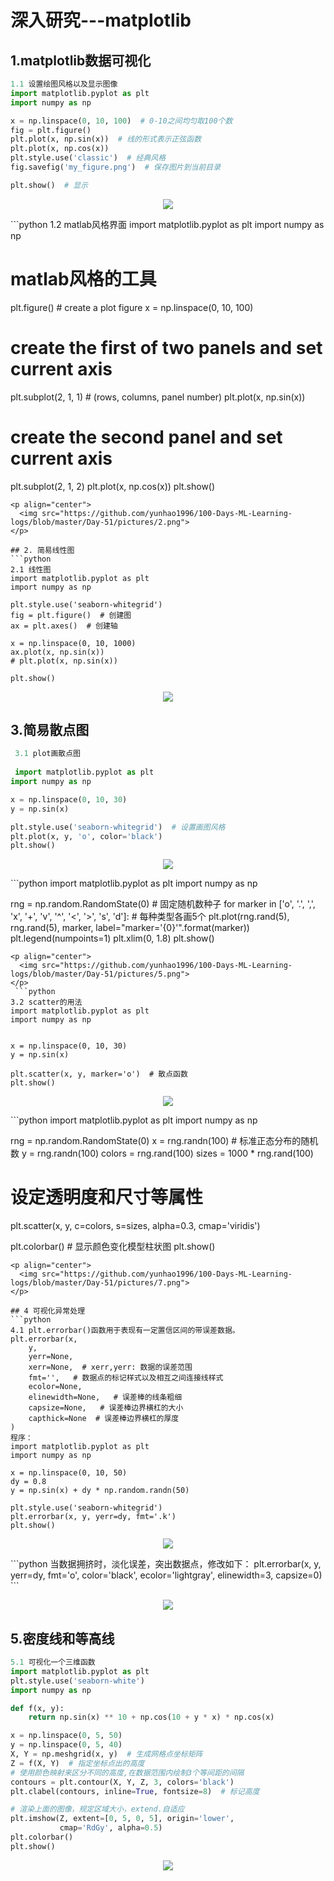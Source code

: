 # 深入研究---matplotlib

## 1.matplotlib数据可视化

```python
1.1 设置绘图风格以及显示图像
import matplotlib.pyplot as plt
import numpy as np

x = np.linspace(0, 10, 100)  # 0-10之间均匀取100个数
fig = plt.figure()
plt.plot(x, np.sin(x))  # 线的形式表示正弦函数
plt.plot(x, np.cos(x))
plt.style.use('classic')  # 经典风格
fig.savefig('my_figure.png')  # 保存图片到当前目录

plt.show()  # 显示
```
<p align="center">
  <img src="https://github.com/yunhao1996/100-Days-ML-Learning-logs/blob/master/Day-51/pictures/1.png">
</p>
```python
1.2 matlab风格界面
import matplotlib.pyplot as plt
import numpy as np

# matlab风格的工具
plt.figure()  # create a plot figure
x = np.linspace(0, 10, 100)
# create the first of two panels and set current axis
plt.subplot(2, 1, 1) # (rows, columns, panel number)
plt.plot(x, np.sin(x))

# create the second panel and set current axis
plt.subplot(2, 1, 2)
plt.plot(x, np.cos(x))
plt.show()
```
<p align="center">
  <img src="https://github.com/yunhao1996/100-Days-ML-Learning-logs/blob/master/Day-51/pictures/2.png">
</p>

## 2. 简易线性图
```python
2.1 线性图
import matplotlib.pyplot as plt
import numpy as np

plt.style.use('seaborn-whitegrid')
fig = plt.figure()  # 创建图
ax = plt.axes()  # 创建轴

x = np.linspace(0, 10, 1000)
ax.plot(x, np.sin(x))
# plt.plot(x, np.sin(x))

plt.show()
```
<p align="center">
  <img src="https://github.com/yunhao1996/100-Days-ML-Learning-logs/blob/master/Day-51/pictures/3.png">
</p>

## 3.简易散点图
```python
 3.1 plot画散点图
 
 import matplotlib.pyplot as plt
import numpy as np

x = np.linspace(0, 10, 30)
y = np.sin(x)

plt.style.use('seaborn-whitegrid')  # 设置画图风格
plt.plot(x, y, 'o', color='black')
plt.show()
```
<p align="center">
  <img src="https://github.com/yunhao1996/100-Days-ML-Learning-logs/blob/master/Day-51/pictures/4.png">
</p>
 ```python
import matplotlib.pyplot as plt
import numpy as np

rng = np.random.RandomState(0)  # 固定随机数种子
for marker in ['o', '.', ',', 'x', '+', 'v', '^', '<', '>', 's', 'd']:  # 每种类型各画5个
    plt.plot(rng.rand(5), rng.rand(5), marker,
             label="marker='{0}'".format(marker))
plt.legend(numpoints=1)
plt.xlim(0, 1.8)
plt.show()
```
<p align="center">
  <img src="https://github.com/yunhao1996/100-Days-ML-Learning-logs/blob/master/Day-51/pictures/5.png">
</p>
 ```python
3.2 scatter的用法
import matplotlib.pyplot as plt
import numpy as np


x = np.linspace(0, 10, 30)
y = np.sin(x)

plt.scatter(x, y, marker='o')  # 散点函数
plt.show()
```
<p align="center">
  <img src="https://github.com/yunhao1996/100-Days-ML-Learning-logs/blob/master/Day-51/pictures/6.png">
</p>
```python
import matplotlib.pyplot as plt
import numpy as np

rng = np.random.RandomState(0)
x = rng.randn(100)  # 标准正态分布的随机数
y = rng.randn(100)
colors = rng.rand(100)
sizes = 1000 * rng.rand(100)

# 设定透明度和尺寸等属性
plt.scatter(x, y, c=colors, s=sizes, alpha=0.3,
            cmap='viridis')

plt.colorbar()  # 显示颜色变化模型柱状图
plt.show()
```
<p align="center">
  <img src="https://github.com/yunhao1996/100-Days-ML-Learning-logs/blob/master/Day-51/pictures/7.png">
</p>

## 4 可视化异常处理
```python
4.1 plt.errorbar()函数用于表现有一定置信区间的带误差数据。
plt.errorbar(x,   
	y,   
	yerr=None,  
	xerr=None,  # xerr,yerr: 数据的误差范围  
	fmt='',   # 数据点的标记样式以及相互之间连接线样式
	ecolor=None, 
	elinewidth=None,   # 误差棒的线条粗细
	capsize=None,   # 误差棒边界横杠的大小
	capthick=None  # 误差棒边界横杠的厚度
)
程序：
import matplotlib.pyplot as plt
import numpy as np

x = np.linspace(0, 10, 50)
dy = 0.8
y = np.sin(x) + dy * np.random.randn(50)

plt.style.use('seaborn-whitegrid')
plt.errorbar(x, y, yerr=dy, fmt='.k')
plt.show()
```
<p align="center">
  <img src="https://github.com/yunhao1996/100-Days-ML-Learning-logs/blob/master/Day-51/pictures/8.png">
</p>
```python
当数据拥挤时，淡化误差，突出数据点，修改如下：
plt.errorbar(x, y, yerr=dy, fmt='o', color='black',
             ecolor='lightgray', elinewidth=3, capsize=0)
```    
<p align="center">
  <img src="https://github.com/yunhao1996/100-Days-ML-Learning-logs/blob/master/Day-51/pictures/9.png">
</p>


## 5.密度线和等高线
```python
5.1 可视化一个三维函数
import matplotlib.pyplot as plt
plt.style.use('seaborn-white')
import numpy as np

def f(x, y):
    return np.sin(x) ** 10 + np.cos(10 + y * x) * np.cos(x)

x = np.linspace(0, 5, 50)
y = np.linspace(0, 5, 40)
X, Y = np.meshgrid(x, y)  # 生成网格点坐标矩阵
Z = f(X, Y)  # 指定坐标点出的高度
# 使用颜色映射来区分不同的高度,在数据范围内绘制3个等间距的间隔
contours = plt.contour(X, Y, Z, 3, colors='black')
plt.clabel(contours, inline=True, fontsize=8)  # 标记高度

# 渲染上面的图像，规定区域大小，extend.自适应
plt.imshow(Z, extent=[0, 5, 0, 5], origin='lower',
           cmap='RdGy', alpha=0.5)
plt.colorbar()
plt.show()
```
<p align="center">
  <img src="https://github.com/yunhao1996/100-Days-ML-Learning-logs/blob/master/Day-51/pictures/10.png">
</p>


